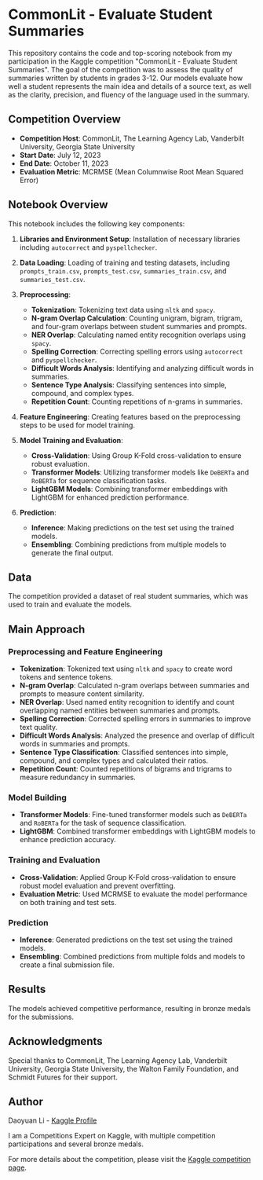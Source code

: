 # CommonLit - Evaluate Student Summaries

This repository contains the code and top-scoring notebook from my participation in the Kaggle competition "CommonLit - Evaluate Student Summaries". The goal of the competition was to assess the quality of summaries written by students in grades 3-12. Our models evaluate how well a student represents the main idea and details of a source text, as well as the clarity, precision, and fluency of the language used in the summary.

## Competition Overview

- **Competition Host**: CommonLit, The Learning Agency Lab, Vanderbilt University, Georgia State University
- **Start Date**: July 12, 2023
- **End Date**: October 11, 2023
- **Evaluation Metric**: MCRMSE (Mean Columnwise Root Mean Squared Error)

## Notebook Overview

This notebook includes the following key components:

1. **Libraries and Environment Setup**: Installation of necessary libraries including `autocorrect` and `pyspellchecker`.

2. **Data Loading**: Loading of training and testing datasets, including `prompts_train.csv`, `prompts_test.csv`, `summaries_train.csv`, and `summaries_test.csv`.

3. **Preprocessing**: 
   - **Tokenization**: Tokenizing text data using `nltk` and `spacy`.
   - **N-gram Overlap Calculation**: Counting unigram, bigram, trigram, and four-gram overlaps between student summaries and prompts.
   - **NER Overlap**: Calculating named entity recognition overlaps using `spacy`.
   - **Spelling Correction**: Correcting spelling errors using `autocorrect` and `pyspellchecker`.
   - **Difficult Words Analysis**: Identifying and analyzing difficult words in summaries.
   - **Sentence Type Analysis**: Classifying sentences into simple, compound, and complex types.
   - **Repetition Count**: Counting repetitions of n-grams in summaries.

4. **Feature Engineering**: Creating features based on the preprocessing steps to be used for model training.

5. **Model Training and Evaluation**:
   - **Cross-Validation**: Using Group K-Fold cross-validation to ensure robust evaluation.
   - **Transformer Models**: Utilizing transformer models like `DeBERTa` and `RoBERTa` for sequence classification tasks.
   - **LightGBM Models**: Combining transformer embeddings with LightGBM for enhanced prediction performance.

6. **Prediction**: 
   - **Inference**: Making predictions on the test set using the trained models.
   - **Ensembling**: Combining predictions from multiple models to generate the final output.

## Data

The competition provided a dataset of real student summaries, which was used to train and evaluate the models.

## Main Approach

### Preprocessing and Feature Engineering

- **Tokenization**: Tokenized text using `nltk` and `spacy` to create word tokens and sentence tokens.
- **N-gram Overlap**: Calculated n-gram overlaps between summaries and prompts to measure content similarity.
- **NER Overlap**: Used named entity recognition to identify and count overlapping named entities between summaries and prompts.
- **Spelling Correction**: Corrected spelling errors in summaries to improve text quality.
- **Difficult Words Analysis**: Analyzed the presence and overlap of difficult words in summaries and prompts.
- **Sentence Type Classification**: Classified sentences into simple, compound, and complex types and calculated their ratios.
- **Repetition Count**: Counted repetitions of bigrams and trigrams to measure redundancy in summaries.

### Model Building

- **Transformer Models**: Fine-tuned transformer models such as `DeBERTa` and `RoBERTa` for the task of sequence classification.
- **LightGBM**: Combined transformer embeddings with LightGBM models to enhance prediction accuracy.

### Training and Evaluation

- **Cross-Validation**: Applied Group K-Fold cross-validation to ensure robust model evaluation and prevent overfitting.
- **Evaluation Metric**: Used MCRMSE to evaluate the model performance on both training and test sets.

### Prediction

- **Inference**: Generated predictions on the test set using the trained models.
- **Ensembling**: Combined predictions from multiple folds and models to create a final submission file.

## Results

The models achieved competitive performance, resulting in bronze medals for the submissions.

## Acknowledgments

Special thanks to CommonLit, The Learning Agency Lab, Vanderbilt University, Georgia State University, the Walton Family Foundation, and Schmidt Futures for their support.

## Author

Daoyuan Li - [Kaggle Profile](https://www.kaggle.com/distiller)

I am a Competitions Expert on Kaggle, with multiple competition participations and several bronze medals.

For more details about the competition, please visit the [Kaggle competition page](https://kaggle.com/competitions/commonlit-evaluate-student-summaries).
